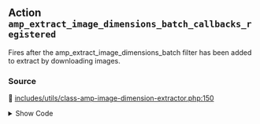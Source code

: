## Action `amp_extract_image_dimensions_batch_callbacks_registered`


Fires after the amp_extract_image_dimensions_batch filter has been added to extract by downloading images.

### Source

:link: [includes/utils/class-amp-image-dimension-extractor.php:150](../../includes/utils/class-amp-image-dimension-extractor.php#L150)

<details>
<summary>Show Code</summary>

```php
do_action( 'amp_extract_image_dimensions_batch_callbacks_registered' );
```

</details>
